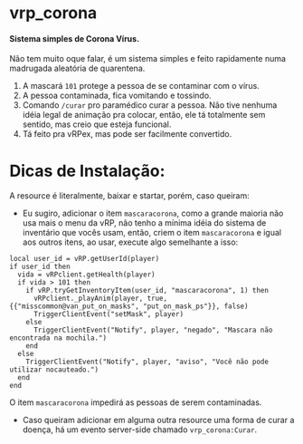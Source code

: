 # vrp_corona
#### Sistema simples de Corona Vírus.
Não tem muito oque falar, é um sistema simples e feito rapidamente numa madrugada aleatória de quarentena.
1. A mascará `101` protege a pessoa de se contaminar com o vírus.
2. A pessoa contaminada, fica vomitando e tossindo.
3. Comando `/curar` pro paramédico curar a pessoa. Não tive nenhuma idéia legal de animação pra colocar, então, ele tá totalmente sem sentido, mas creio que esteja funcional.
4. Tá feito pra vRPex, mas pode ser facilmente convertido.

# Dicas de Instalação:
A resource é literalmente, baixar e startar, porém, caso queiram:

* Eu sugiro, adicionar o item `mascaracorona`, como a grande maioria não usa mais o menu da vRP, não tenho a mínima idéia do sistema de inventário que vocês usam, então, criem o item `mascaracorona` e igual aos outros itens, ao usar, execute algo semelhante a isso:
```
local user_id = vRP.getUserId(player)
if user_id then
  vida = vRPclient.getHealth(player)
  if vida > 101 then
    if vRP.tryGetInventoryItem(user_id, "mascaracorona", 1) then
      vRPclient._playAnim(player, true, {{"misscommon@van_put_on_masks", "put_on_mask_ps"}}, false)
      TriggerClientEvent("setMask", player)
    else
      TriggerClientEvent("Notify", player, "negado", "Mascara não encontrada na mochila.")
    end
  else
    TriggerClientEvent("Notify", player, "aviso", "Você não pode utilizar nocauteado.")
  end
end
```
O item `mascaracorona` impedirá as pessoas de serem contaminadas. 

* Caso queiram adicionar em alguma outra resource uma forma de curar a doença, há um evento server-side chamado `vrp_corona:Curar`.

